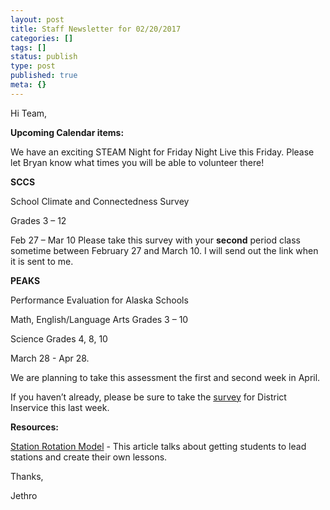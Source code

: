 ```yaml
---
layout: post
title: Staff Newsletter for 02/20/2017
categories: []
tags: []
status: publish
type: post
published: true
meta: {}
---
```


Hi Team,


**Upcoming Calendar items:**


We have an exciting STEAM Night for Friday Night Live this Friday. Please let Bryan know what times you will be able to volunteer there!



**SCCS**


School Climate and Connectedness Survey


Grades 3 – 12


Feb 27 – Mar 10 Please take this survey with your 
**second**
 period class sometime between February 27 and March 10. I will send out the link when it is sent to me.


**PEAKS**


Performance Evaluation for Alaska Schools


Math, English/Language Arts Grades 3 – 10


Science Grades 4, 8, 10


March 28 -  Apr 28.


We are planning to take this assessment the first and second week in April.


If you haven’t already, please be sure to take the 
[survey](https://www.surveymonkey.com/r/KIBSDFeb17) for District Inservice this last week.


**Resources:**


[Station Rotation Model](http://catlintucker.com/2017/02/student-designed-stations/) - This article talks about getting students to lead stations and create their own lessons.


Thanks,


Jethro
